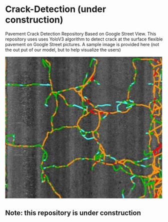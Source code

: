 # Crack-Detection (under construction)
Pavement Crack Detection Repository Based on Google Street View.
This repository uses uses YoloV3 algorithm to detect crack at the surface flexible pavement on Google Street pictures. 
A sample image is provided here (not the out put of our model, but to help visualize the users)

<img src= "./images/crack detection2.png" alt="crack detaction">

## Note: this repository is under construction
